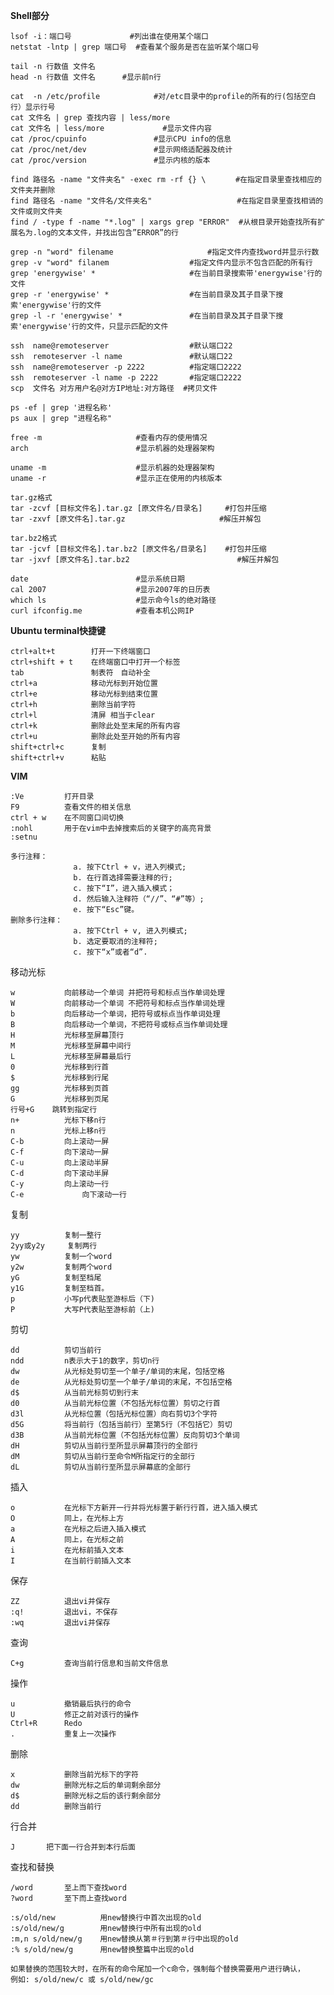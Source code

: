 **Shell部分**

    lsof -i：端口号   			#列出谁在使用某个端口
	netstat -lntp | grep 端口号  #查看某个服务是否在监听某个端口号

    tail -n 行数值 文件名
	head -n 行数值 文件名      #显示前n行

	cat  -n /etc/profile     		#对/etc目录中的profile的所有的行(包括空白行）显示行号 
	cat 文件名 | grep 查找内容 | less/more
	cat 文件名 | less/more  			#显示文件内容
	cat /proc/cpuinfo 	     		#显示CPU info的信息
    cat /proc/net/dev 				#显示网络适配器及统计
	cat /proc/version 				#显示内核的版本

	find 路径名 -name "文件夹名" -exec rm -rf {} \　     #在指定目录里查找相应的文件夹并删除
	find 路径名 -name "文件名/文件夹名"                   #在指定目录里查找相诮的文件或则文件夹
	find / -type f -name "*.log" | xargs grep "ERROR"  #从根目录开始查找所有扩展名为.log的文本文件，并找出包含”ERROR”的行

	grep -n "word" filename 					#指定文件内查找word并显示行数
	grep -v "word" filanem 				    #指定文件内显示不包含匹配的所有行
	grep 'energywise' *           			#在当前目录搜索带'energywise'行的文件
	grep -r 'energywise' *        			#在当前目录及其子目录下搜索'energywise'行的文件
	grep -l -r 'energywise' *     			#在当前目录及其子目录下搜索'energywise'行的文件，只显示匹配的文件
	
	ssh  name@remoteserver					#默认端口22
	ssh  remoteserver -l name				#默认端口22
	ssh  name@remoteserver -p 2222			#指定端口2222
	ssh  remoteserver -l name -p 2222		#指定端口2222
	scp  文件名 对方用户名@对方IP地址:对方路径  #拷贝文件

    ps -ef | grep '进程名称'
    ps aux | grep "进程名称"
    
    free -m						#查看内存的使用情况
    arch 					    #显示机器的处理器架构

    uname -m 				    #显示机器的处理器架构
    uname -r 				    #显示正在使用的内核版本
	
	tar.gz格式
	tar -zcvf [目标文件名].tar.gz [原文件名/目录名]  	#打包并压缩
	tar -zxvf [原文件名].tar.gz						#解压并解包
    
	tar.bz2格式
	tar -jcvf [目标文件名].tar.bz2 [原文件名/目录名]	#打包并压缩
	tar -jxvf [原文件名].tar.bz2						#解压并解包

    date						#显示系统日期
    cal 2007 					#显示2007年的日历表
    which ls					#显示命今ls的绝对路径
    curl ifconfig.me    		#查看本机公网IP

**Ubuntu terminal快捷键**

	ctrl+alt+t        打开一下终端窗口
	ctrl+shift + t    在终端窗口中打开一个标签
	tab 	          制表符　自动补全
	ctrl+a 	          移动光标到开始位置
	ctrl+e            移动光标到结束位置
	ctrl+h            删除当前字符
	ctrl+l            清屏 相当于clear
	ctrl+k            删除此处至末尾的所有内容
	ctrl+u            删除此处至开始的所有内容
	shift+ctrl+c      复制
	shift+ctrl+v　　　 粘贴

**VIM**

	:Ve       	打开目录
	F9  	 	查看文件的相关信息
	ctrl + w 	在不同窗口间切换
	:nohl 		用于在vim中去掉搜索后的关键字的高亮背景
	:setnu

    多行注释：
		    	  a. 按下Ctrl + v，进入列模式;
		    	  b. 在行首选择需要注释的行;
		    	  c. 按下“I”，进入插入模式；
		    	  d. 然后输入注释符（“//”、“#”等）;
		    	  e. 按下“Esc”键。
    删除多行注释：
		    	  a. 按下Ctrl + v, 进入列模式;
		    	  b. 选定要取消的注释符;
		    	  c. 按下“x”或者“d”.

移动光标

	w			向前移动一个单词 并把符号和标点当作单词处理
	W			向前移动一个单词 不把符号和标点当作单词处理
	b        	向后移动一个单词，把符号或标点当作单词处理
	B        	向后移动一个单词，不把符号或标点当作单词处理
	H        	光标移至屏幕顶行
	M        	光标移至屏幕中间行
	L        	光标移至屏幕最后行
	0			光标移到行首
	$		    光标移到行尾
	gg		    光标移到页首
	G		    光标移到页尾
	行号+G   	跳转到指定行
	n+       	光标下移n行
	n      	    光标上移n行
	C-b      	向上滚动一屏
	C-f	        向下滚动一屏
	C-u      	向上滚动半屏
	C-d      	向下滚动半屏
	C-y	        向上滚动一行
	C-e     	    向下滚动一行

复制	

	yy			复制一整行
	2yy或y2y		复制两行
	yw			复制一个word
	y2w			复制两个word
	yG			复制至档尾 
	y1G			复制至档首。 
	p			小写p代表贴至游标后（下)
	P			大写P代表贴至游标前（上)


剪切

	dd			剪切当前行
	ndd			n表示大于1的数字，剪切n行
	dw			从光标处剪切至一个单子/单词的末尾，包括空格
	de			从光标处剪切至一个单子/单词的末尾，不包括空格
	d$			从当前光标剪切到行末
	d0			从当前光标位置（不包括光标位置）剪切之行首
	d3l			从光标位置（包括光标位置）向右剪切3个字符
	d5G			将当前行（包括当前行）至第5行（不包括它）剪切
	d3B			从当前光标位置（不包括光标位置）反向剪切3个单词
	dH			剪切从当前行至所显示屏幕顶行的全部行
	dM			剪切从当前行至命令M所指定行的全部行
	dL			剪切从当前行至所显示屏幕底的全部行


插入	

	o        	在光标下方新开一行并将光标置于新行行首，进入插入模式
	O        	同上，在光标上方
	a        	在光标之后进入插入模式
	A        	同上，在光标之前
	i           在光标前插入文本
	I           在当前行前插入文本


保存	

	ZZ          退出vi并保存
	:q!         退出vi，不保存
	:wq         退出vi并保存	

	
查询 

	C+g   		查询当前行信息和当前文件信息

操作

	u	        撤销最后执行的命令
	U        	修正之前对该行的操作
	Ctrl+R   	Redo
	.        	重复上一次操作


删除

	x 	 		删除当前光标下的字符
	dw			删除光标之后的单词剩余部分
	d$			删除光标之后的该行剩余部分
	dd			删除当前行

行合并 
 
	J		把下面一行合并到本行后面

查找和替换

	/word		至上而下查找word
	?word		至下而上查找word

    :s/old/new  		用new替换行中首次出现的old
    :s/old/new/g		用new替换行中所有出现的old
    :m,n s/old/new/g	用new替换从第＃行到第＃行中出现的old
    :% s/old/new/g  	用new替换整篇中出现的old

	如果替换的范围较大时，在所有的命令尾加一个c命令，强制每个替换需要用户进行确认，
	例如: s/old/new/c 或 s/old/new/gc


